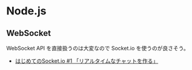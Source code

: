 # Node.js

## WebSocket

WebSocket API を直接扱うのは大変なので Socket.io を使うのが良さそう。

- [はじめてのSocket.io #1 「リアルタイムなチャットを作る」](https://blog.katsubemakito.net/nodejs/socketio/realtime-chat1)

